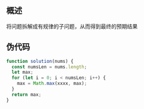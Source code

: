 ## 概述

将问题拆解成有规律的子问题，从而得到最终的预期结果

## 伪代码

```js
function solution(nums) {
  const numsLen = nums.length;
  let max;
  for (let i = 0; i < numsLen; i++) {
    max = Math.max(xxxx, max);
  }
  return max;
}
```
